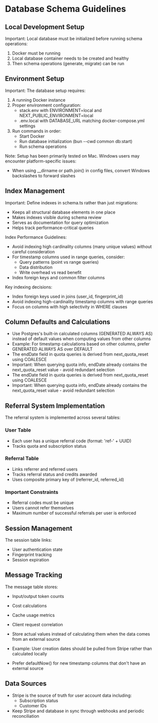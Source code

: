 # Database Schema Guidelines

## Local Development Setup

Important: Local database must be initialized before running schema operations:

1. Docker must be running
2. Local database container needs to be created and healthy
3. Then schema operations (generate, migrate) can be run

## Environment Setup

Important: The database setup requires:

1. A running Docker instance
2. Proper environment configuration:
   - stack.env with ENVIRONMENT=local and NEXT_PUBLIC_ENVIRONMENT=local
   - .env.local with DATABASE_URL matching docker-compose.yml settings
3. Run commands in order:
   - Start Docker
   - Run database initialization (bun --cwd common db:start)
   - Run schema operations

Note: Setup has been primarily tested on Mac. Windows users may encounter platform-specific issues:

- When using \_\_dirname or path.join() in config files, convert Windows backslashes to forward slashes

## Index Management

Important: Define indexes in schema.ts rather than just migrations:
- Keeps all structural database elements in one place
- Makes indexes visible during schema review
- Serves as documentation for query optimization
- Helps track performance-critical queries

Index Performance Guidelines:
- Avoid indexing high cardinality columns (many unique values) without careful consideration
- For timestamp columns used in range queries, consider:
  - Query patterns (point vs range queries)
  - Data distribution
  - Write overhead vs read benefit
- Index foreign keys and common filter columns

Key indexing decisions:
- Index foreign keys used in joins (user_id, fingerprint_id)
- Avoid indexing high-cardinality timestamp columns with range queries
- Focus on columns with high selectivity in WHERE clauses

## Column Defaults and Calculations

- Use Postgres's built-in calculated columns (GENERATED ALWAYS AS) instead of default values when computing values from other columns
- Example: For timestamp calculations based on other columns, prefer GENERATED ALWAYS AS over DEFAULT
- The endDate field in quota queries is derived from next_quota_reset using COALESCE
- Important: When querying quota info, endDate already contains the next_quota_reset value - avoid redundant selection
- The endDate field in quota queries is derived from next_quota_reset using COALESCE
- Important: When querying quota info, endDate already contains the next_quota_reset value - avoid redundant selection

## Referral System Implementation

The referral system is implemented across several tables:

### User Table

- Each user has a unique referral code (format: 'ref-' + UUID)
- Tracks quota and subscription status

### Referral Table

- Links referrer and referred users
- Tracks referral status and credits awarded
- Uses composite primary key of (referrer_id, referred_id)

### Important Constraints

- Referral codes must be unique
- Users cannot refer themselves
- Maximum number of successful referrals per user is enforced

## Session Management

The session table links:

- User authentication state
- Fingerprint tracking
- Session expiration

## Message Tracking

The message table stores:

- Input/output token counts
- Cost calculations
- Cache usage metrics
- Client request correlation

- Store actual values instead of calculating them when the data comes from an external source
- Example: User creation dates should be pulled from Stripe rather than calculated locally
- Prefer defaultNow() for new timestamp columns that don't have an external source

## Data Sources

- Stripe is the source of truth for user account data including:
  - Subscription status
  - Customer IDs
- Keep Stripe and database in sync through webhooks and periodic reconciliation

